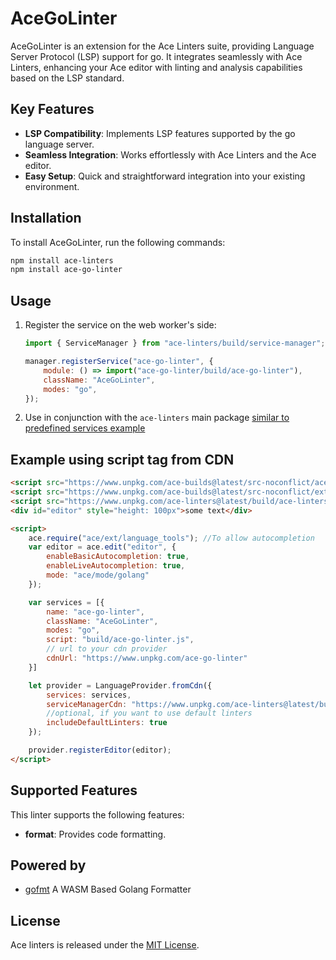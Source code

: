 # AceGoLinter

AceGoLinter is an extension for the Ace Linters suite, providing Language Server Protocol (LSP) support for go. It integrates seamlessly with Ace Linters, enhancing your Ace editor with linting and analysis capabilities based on the LSP standard.

## Key Features

- **LSP Compatibility**: Implements LSP features supported by the go language server.
- **Seamless Integration**: Works effortlessly with Ace Linters and the Ace editor.
- **Easy Setup**: Quick and straightforward integration into your existing environment.

## Installation

To install AceGoLinter, run the following commands:

```bash
npm install ace-linters
npm install ace-go-linter
```

## Usage

1. Register the service on the web worker's side:

   ```javascript
   import { ServiceManager } from "ace-linters/build/service-manager";

   manager.registerService("ace-go-linter", {
       module: () => import("ace-go-linter/build/ace-go-linter"),
       className: "AceGoLinter",
       modes: "go",
   });
   ```

2. Use in conjunction with the `ace-linters` main package [similar to predefined services example](https://github.com/mkslanc/ace-linters?tab=readme-ov-file#example-client-with-pre-defined-services)

## Example using script tag from CDN
```html
<script src="https://www.unpkg.com/ace-builds@latest/src-noconflict/ace.js"></script>
<script src="https://www.unpkg.com/ace-builds@latest/src-noconflict/ext-language_tools.js"></script>
<script src="https://www.unpkg.com/ace-linters@latest/build/ace-linters.js"></script>
<div id="editor" style="height: 100px">some text</div>

<script>
    ace.require("ace/ext/language_tools"); //To allow autocompletion
    var editor = ace.edit("editor", {
        enableBasicAutocompletion: true,
        enableLiveAutocompletion: true,
        mode: "ace/mode/golang"
    });

    var services = [{
        name: "ace-go-linter",
        className: "AceGoLinter",
        modes: "go",
        script: "build/ace-go-linter.js",
        // url to your cdn provider
        cdnUrl: "https://www.unpkg.com/ace-go-linter"
    }]

    let provider = LanguageProvider.fromCdn({
        services: services,
        serviceManagerCdn: "https://www.unpkg.com/ace-linters@latest/build/",
        //optional, if you want to use default linters
        includeDefaultLinters: true
    });

    provider.registerEditor(editor);
</script>
```

## Supported Features

This linter supports the following features:

- **format**: Provides code formatting.

## Powered by

- [gofmt](https://github.com/wasm-fmt/gofmt) A WASM Based Golang Formatter

## License

Ace linters is released under the [MIT License](https://opensource.org/licenses/MIT).

